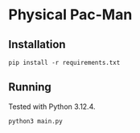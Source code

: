 # Physical Pac-Man

## Installation
```
pip install -r requirements.txt
```

## Running
Tested with Python 3.12.4.
```
python3 main.py
```